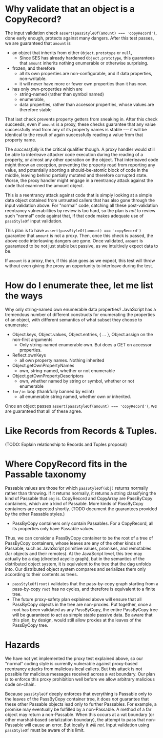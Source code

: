 # Why validate that an object is a CopyRecord?

The input validation check `assert(passStyleOf(amount) === 'copyRecord')`, done early enough, protects against many dangers. After this test passes, we are guaranteed that `amount` is
   * an object that inherits from either `Object.prototype` or `null`,
      * Since SES has already hardened `Object.prototype`, this guarantees that `amount` inherits nothing enumerable or otherwise surprising.
   * frozen, and therefore
      * all its own properties are non-configurable, and if data properties, non-writable.
      * it will never have more or fewer own properties than it has now.
   * has only own-properties which are
      * string-named (rather than symbol named)
      * enumerable,
      * data properties, rather than accessor properties, whose values are therefore stable

That last check prevents property getters from sneaking in. After this check succeeds, even if `amount` is a proxy, these checks guarantee that any value successfully read from any of its property names is stable --- it will be identical to the result of again successfully reading a value from that property name.

The *successfully* is the critical qualifier though. A proxy handler would still be able to interleave attacker code execution during the reading of a property, or almost any other operation on the object. That interleaved code might throw an exception, preventing the property read from reporting any value, and potentially aborting a should-be-atomic block of code in the middle, leaving behind partially mutated and therefore corrupted state. Worse, the proxy handler might engage in a reentrancy attack against the code that examined the amount object.

This is a reentrancy attack against code that is simply looking at a simple data object obtained from untrusted callers that has also gone through the input validation above. For "normal" code, catching all these post-validation reentrancy vulnerabilities by review is too hard, so the plan is *not* to review such "normal" code against that, if that code makes adequate use of `passStyleOf` input validation.

This plan is to have `assert(passStyleOf(amount) === 'copyRecord')` guarantee that `amount` is not a proxy. Then, once this check is passed, the above code interleaving dangers are gone. Once validated, `amount` is guaranteed to be not just stable but passive, as we intuitively expect data to be.

If `amount` is a proxy, then, if this plan goes as we expect, this test will throw without even giving the proxy an opportunity to interleave during the test.

# How do I enumerate thee, let me list the ways

Why only string-named own enumerable data properties? JavaScript has a tremendous number of different constructs for enumerating the properties of an object, with different semantics of what subset they choose to enumerate:
   * Object.keys, Object.values, Object.entries, { ... }, Object.assign on the non-first arguments
      * Only string-named enumerable own. But does a GET on accessor properties.
   * Reflect.ownKeys
      * all own property names. Nothing inherited
   * Object.getOwnPropertyNames
      * own, string-named, whether or not enumerable
   * Object.getOwnPropertyDescriptors
      * own, whether named by string or symbol, whether or not enumerable
   * `for/in` loop (thankfully banned by eslint)
      * all enumerable string named, whether own or inherited.

Once an object passes `assert(passStyleOf(amount) === 'copyRecord')`, we are guaranteed that all of these agree.

# Like Records from Records & Tuples.

(TODO: Explain relationship to Records and Tuples proposal)

# Where CopyRecord fits in the Passable taxonomy

Passable values are those for which `passStyleOf(obj)` returns normally rather than throwing. If it returns normally, it returns a string classifying the kind of Passable that `obj` is. CopyRecord and CopyArray are PassByCopy containers, which are a kind of Passable. More kinds of PassByCopy containers are expected shortly. (TODO document the guarantees provided by the other Passable styles.)
* PassByCopy containers only contain Passables. For a CopyRecord, all its properties only have Passable values.

Thus, we can consider a PassByCopy container to be the root of a tree of PassByCopy containers, whose leaves are any of the other kinds of Passable, such as JavaScript primitive values, promises, and remotables (far objects and their remotes). At the JavaScript level, this tree may actually be a dag (directed acyclic graph), but in the semantics of the distributed object system, it is equivalent to the tree that the dag unfolds into. Our distributed object system compares and serializes them only according to their contents as trees.
* `passStyleOf(root)` validates that the pass-by-copy graph starting from a pass-by-copy `root` has no cycles, and therefore is equivalent to a finite tree.
* The future proxy-safety plan explained above will ensure that all PassByCopy objects in the tree are non-proxies. Put together, once a root has been validated as any PassByCopy, the entire PassByCopy tree will be guaranteed to act as simple stable passive data. Be aware that this plan, by design, would still allow proxies at the leaves of the PassByCopy tree.

# Hazards

We have not yet implemented the proxy test explained above, so our "normal" coding style is currently vulnerable against proxy-based reentrancy attacks from malicious local callers. But this attack is not possible for malicious messages received across a vat boundary. Our plan is to enforce this proxy prohibition well before we allow arbitrary malicious code on-chain.

Because `passStyleOf` deeply enforces that everything is Passable only to the leaves of the PassByCopy container tree, it does *not* guarantee that these other Passable objects lead only to further Passables. For example, a promise may eventually be fulfilled by a non-Passable. A method of a far object may return a non-Passable. When this occurs at a vat boundary (or other marshal-based serialization boundary), the attempt to pass that non-Passable will cause an error. But locally it *will not*. Input validation using `passStyleOf` must be aware of this limit.
